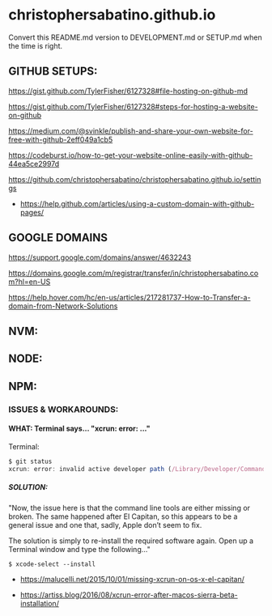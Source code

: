 # christophersabatino.github.io

Convert this README.md version to DEVELOPMENT.md or SETUP.md when the time is right.

## GITHUB SETUPS:
https://gist.github.com/TylerFisher/6127328#file-hosting-on-github-md

https://gist.github.com/TylerFisher/6127328#steps-for-hosting-a-website-on-github

https://medium.com/@svinkle/publish-and-share-your-own-website-for-free-with-github-2eff049a1cb5

https://codeburst.io/how-to-get-your-website-online-easily-with-github-44ea5ce2997d

https://github.com/christophersabatino/christophersabatino.github.io/settings
- https://help.github.com/articles/using-a-custom-domain-with-github-pages/

## GOOGLE DOMAINS
https://support.google.com/domains/answer/4632243

https://domains.google.com/m/registrar/transfer/in/christophersabatino.com?hl=en-US

https://help.hover.com/hc/en-us/articles/217281737-How-to-Transfer-a-domain-from-Network-Solutions


## NVM:

## NODE:

## NPM:




### ISSUES & WORKAROUNDS:

#### WHAT: Terminal says... "xcrun: error: ..."
Terminal:
``` javascript
$ git status
xcrun: error: invalid active developer path (/Library/Developer/CommandLineTools), missing xcrun at: /Library/Developer/CommandLineTools/usr/bin/xcrun
```
##### SOLUTION:
"Now, the issue here is that the command line tools are either missing or broken. The same happened after El Capitan, so this appears to be a general issue and one that, sadly, Apple don’t seem to fix.

The solution is simply to re-install the required software again. Open up a Terminal window and type the following…"

```
$ xcode-select --install
```

- https://malucelli.net/2015/10/01/missing-xcrun-on-os-x-el-capitan/

- https://artiss.blog/2016/08/xcrun-error-after-macos-sierra-beta-installation/
